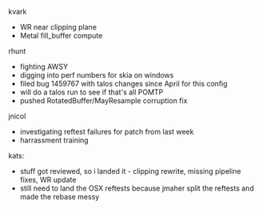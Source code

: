 

kvark
* WR near clipping plane
* Metal fill_buffer compute



rhunt
* fighting AWSY
* digging into perf numbers for skia on windows
* filed bug 1459767 with talos changes since April for this config
* will do a talos run to see if that's all POMTP
* pushed RotatedBuffer/MayResample corruption fix



jnicol
* investigating reftest failures for patch from last week
* harrassment training





kats:
* stuff got reviewed, so i landed it - clipping rewrite, missing pipeline fixes, WR update
* still need to land the OSX reftests because jmaher split the reftests and made the rebase messy
